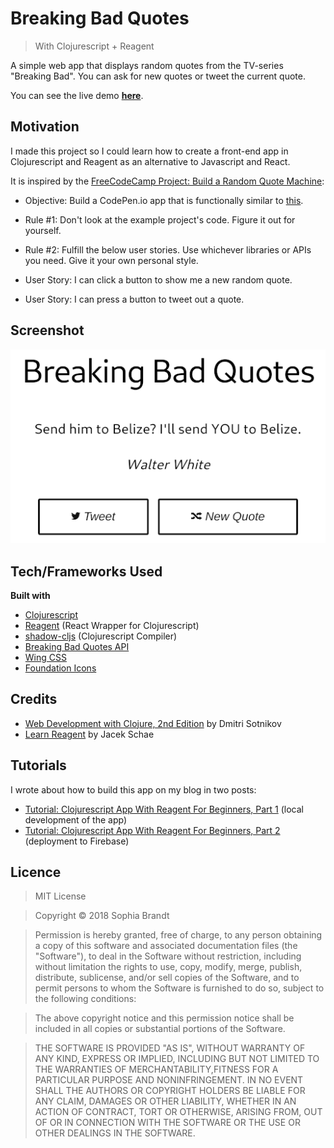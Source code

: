 # Breaking Bad Quotes

> With Clojurescript + Reagent

A simple web app that displays random quotes from the TV-series "Breaking Bad". You can ask for new quotes or tweet the current quote.

You can see the live demo **[here](https://breaking-bad-quotes.firebaseapp.com/)**.

## Motivation

I made this project so I could learn how to create a front-end app in Clojurescript and Reagent as an alternative to Javascript and React.

It is inspired by the [FreeCodeCamp Project: Build a Random Quote Machine](https://freecodecamp.org):

- Objective: Build a CodePen.io app that is functionally similar to [this](https://codepen.io/FreeCodeCamp/full/ONjoLe/).

- Rule #1: Don't look at the example project's code. Figure it out for yourself.

- Rule #2: Fulfill the below user stories. Use whichever libraries or APIs you need. Give it your own personal style.

- User Story: I can click a button to show me a new random quote.

- User Story: I can press a button to tweet out a quote.

## Screenshot

![Screenshot](https://raw.githubusercontent.com/sophiabrandt/breaking-bad-quotes/master/screenshot.png)

## Tech/Frameworks Used

**Built with**

- [Clojurescript](https://clojurescript.org/)
- [Reagent](https://reagent-project.github.io/) (React Wrapper for Clojurescript)
- [shadow-cljs](http://shadow-cljs.org/) (Clojurescript Compiler)
- [Breaking Bad Quotes API](https://github.com/shevabam/breaking-bad-quotes)
- [Wing CSS](https://kbrsh.github.io/wing/)
- [Foundation Icons](https://zurb.com/playground/foundation-icon-fonts-3)

## Credits

- [Web Development with Clojure, 2nd Edition](https://pragprog.com/book/dswdcloj2/web-development-with-clojure-second-edition) by Dmitri Sotnikov
- [Learn Reagent](https://www.learnreagent.com/) by Jacek Schae

## Tutorials

I wrote about how to build this app on my blog in two posts:

- [Tutorial: Clojurescript App With Reagent For Beginners, Part 1](https://www.rockyourcode.com/tutorial-clojurescript-app-with-reagent-for-beginners-part-1) (local development of the app)
- [Tutorial: Clojurescript App With Reagent For Beginners, Part 2](https://www.rockyourcode.com/tutorial-clojurescript-app-with-reagent-for-beginners-part-2) (deployment to Firebase)

## Licence

> MIT License

> Copyright © 2018 Sophia Brandt

> Permission is hereby granted, free of charge, to any person obtaining a copy of this software and associated documentation files (the "Software"), to deal in the Software without restriction, including without limitation the rights to use, copy, modify, merge, publish, distribute, sublicense, and/or sell copies of the Software, and to permit persons to whom the Software is furnished to do so, subject to the following conditions:

> The above copyright notice and this permission notice shall be included in all copies or substantial portions of the Software.

> THE SOFTWARE IS PROVIDED "AS IS", WITHOUT WARRANTY OF ANY KIND, EXPRESS OR IMPLIED, INCLUDING BUT NOT LIMITED TO THE WARRANTIES OF MERCHANTABILITY,FITNESS FOR A PARTICULAR PURPOSE AND NONINFRINGEMENT. IN NO EVENT SHALL THE AUTHORS OR COPYRIGHT HOLDERS BE LIABLE FOR ANY CLAIM, DAMAGES OR OTHER LIABILITY, WHETHER IN AN ACTION OF CONTRACT, TORT OR OTHERWISE, ARISING FROM, OUT OF OR IN CONNECTION WITH THE SOFTWARE OR THE USE OR OTHER DEALINGS IN THE SOFTWARE.
